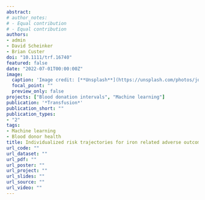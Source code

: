```yaml
---
abstract: 
# author_notes:
# - Equal contribution
# - Equal contribution
authors:
- admin
- David Scheinker
- Brian Custer
doi: "10.1111/trf.16740"
featured: false
date: "2022-07-01T00:00:00Z"
image:
  caption: 'Image credit: [**Unsplash**](https://unsplash.com/photos/jdD8gXaTZsc)'
  focal_point: ""
  preview_only: false
projects: ["Blood donation intervals", "Machine learning"]
publication: '*Transfusion*'
publication_short: ""
publication_types:
- "2"
tags:
- Machine learning
- Blood donor health
title: Individualized risk trajectories for iron related adverse outcomes in repeat blood donors
url_code: ""
url_dataset: ""
url_pdf: ""
url_poster: ""
url_project: ""
url_slides: ""
url_source: ""
url_video: ""
---
```


